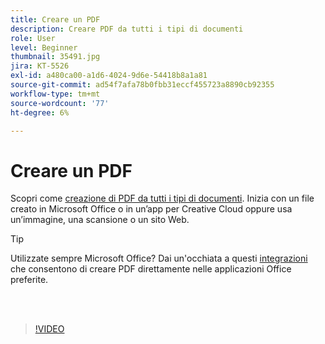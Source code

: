 ```yaml
---
title: Creare un PDF
description: Creare PDF da tutti i tipi di documenti
role: User
level: Beginner
thumbnail: 35491.jpg
jira: KT-5526
exl-id: a480ca00-a1d6-4024-9d6e-54418b8a1a81
source-git-commit: ad54f7afa78b0fbb31eccf455723a8890cb92355
workflow-type: tm+mt
source-wordcount: '77'
ht-degree: 6%

---
```


# Creare un PDF

Scopri come [creazione di PDF da tutti i tipi di documenti](https://www.adobe.com/it/acrobat/online/convert-pdf.html). Inizia con un file creato in Microsoft Office o in un’app per Creative Cloud oppure usa un’immagine, una scansione o un sito Web.

>[!TIP]
>
>Utilizzate sempre Microsoft Office? Dai un&#39;occhiata a questi [integrazioni](../integrate/integrate-overview.md#microsoft) che consentono di creare PDF direttamente nelle applicazioni Office preferite.

<br> 

>[!VIDEO](https://video.tv.adobe.com/v/35491?quality=12&learn=on&hidetitle=true)